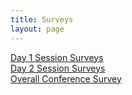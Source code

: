 ```yaml
---
title: Surveys
layout: page
---
```

<div class="mt-5 text-center"><a class="btn btn-primary btn-lg" href="https://docs.google.com/forms/d/e/1FAIpQLSf9EW5yr6wy4xKFAnUBXpsj-dQ4qJfNcq1yZR9wkiQrhbo_wA/viewform?usp=sf_link" target="_blank">Day 1 Session Surveys</a></div>
<div class="mt-5 text-center"><a class="btn btn-primary btn-lg" href="https://docs.google.com/forms/d/e/1FAIpQLSeo0me1z5OKKN6OQSuTCaPRkKnaTSo4g82syB6I8POdRxn7tg/viewform?usp=sf_link" target="_blank">Day 2 Session Surveys</a></div>
<div class="mt-5 text-center"><a class="btn btn-primary btn-lg" href="https://docs.google.com/forms/d/e/1FAIpQLSeGRNefJKsHMQIilxk7a-ogKUXwC1TLrIqk8D3ZnoLL9pvfKQ/viewform?usp=sf_link" target="_blank">Overall Conference Survey</a></div>